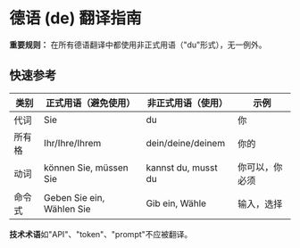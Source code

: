 # 德语 (de) 翻译指南

**重要规则：** 在所有德语翻译中都使用非正式用语（"du"形式），无一例外。

## 快速参考

| 类别      | 正式用语（避免使用）      | 非正式用语（使用）   | 示例              |
| ---------- | ------------------------- | ------------------- | ----------------- |
| 代词       | Sie                       | du                  | 你                |
| 所有格     | Ihr/Ihre/Ihrem            | dein/deine/deinem   | 你的              |
| 动词       | können Sie, müssen Sie    | kannst du, musst du | 你可以，你必须    |
| 命令式     | Geben Sie ein, Wählen Sie | Gib ein, Wähle      | 输入，选择        |

**技术术语**如"API"、"token"、"prompt"不应被翻译。 